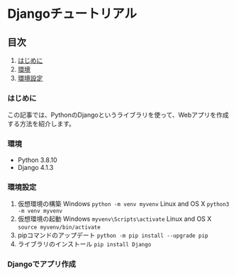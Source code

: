 # Djangoチュートリアル

## 目次
1. [はじめに](#はじめに)
1. [環境](#環境)
1. [環境設定]()

### はじめに
この記事では、PythonのDjangoというライブラリを使って、Webアプリを作成する方法を紹介します。

### 環境
- Python 3.8.10
- Django 4.1.3

### 環境設定
  1. 仮想環境の構築
    Windows
    ```
    python -m venv myvenv
    ```
    Linux and OS X
    ```
    python3 -m venv myvenv
    ```
  2. 仮想環境の起動
    Windows
    ```
    myvenv\Scripts\activate
    ```
    Linux and OS X
    ```
    source myvenv/bin/activate
    ```
  3. pipコマンドのアップデート
    ```
    python -m pip install --upgrade pip
    ```
  4. ライブラリのインストール
    ```
    pip install Django
    ```

### Djangoでアプリ作成

